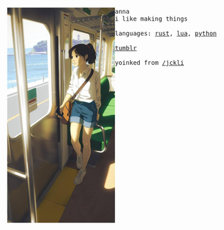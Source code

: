 <p float="left"> <img src="images/2.jpg" width="250" align="left"> <p float="left"> <samp> anna <br>i like making things <br><br>languages: <a href="https://www.rust-lang.org/">rust</a>, <a href="https://www.lua.org/">lua</a>, <a href="https://www.python.org/">python</a> <br><br><a href="https://tumblr.com/anna-anarchy">tumblr</a> <br><br>yoinked from <a href="https://github.com/jckli">/jckli</a> </samp> </p></p>